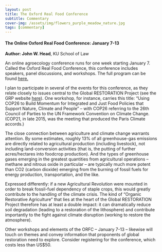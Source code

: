 ```yaml
---
layout: post
title: The Oxford Real Food Conference
subtitle: Commentary
cover-img: /assets/img/flowers_purple_meadow_nature.jpg
tags: [commentary]
---
```


#### The Online Oxford Real Food Conference: January 7-13

**Author: John W. Head**, KU School of Law

An online agroecology conference runs for one week starting January 7.  Called the Oxford Real Food Conference, this conference includes speakers, panel discussions, and workshops.  The full program can be found [here.](https://orfc.org.uk/wp-content/uploads/2020/12/ORFC-Global-2021-Full-Programme.pdf)   

I plan to participate in several of the events for this conference, as they relate closely to issues central to the Global RESTORATION Project (see the GRP website [here](https://globalrestorationproject.github.io/)).   One workshop, for instance, carries this title:  “Using COP26 to Build Momentum for Integrated and Just Food Policies that Support Nature, Climate and People” – with COP26 referring to the 26th Council of Parties to the UN Framework Convention on Climate Change.  (COP21, in late 2015, was the meeting that produced the Paris Climate accords.)

The close connection between agriculture and climate change warrants attention.  By some estimates, roughly 13% of all greenhouse-gas emissions are directly related to agricultural production (including livestock), not including land-conversion activities (that is, the putting of further acres/hectares into foodcrop production).  And the types of greenhouse gases emerging in the greatest quantities from agricultural operations – methane and nitrous oxide in particular – are typically much more potent than CO2 (carbon dioxide) emerging from the burning of fossil fuels for energy production, transportation, and the like.  

Expressed differently:  if a new Agricultural Revolution were mounted in order to break fossil-fuel dependency of staple crops, this would greatly contribute to the handling of the climate crisis.   The kind of “Organic Restorative Agriculture” that lies at the heart of the Global RESTORATION Project therefore has at least a double impact:  it can dramatically reduce soil degradation (leading to a restoration of the lithosphere) and contribute importantly to the fight against climate disruption (working to restore the atmosphere).

Other workshops and elements of the ORFC – January 7-13 – likewise will touch on themes and convey information that proponents of global restoration need to explore.  Consider registering for the conference, which costs less than US$50.   






   
